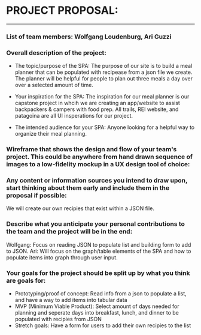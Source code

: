 
# PROJECT PROPOSAL:
--------------
### List of team members: Wolfgang Loudenburg, Ari Guzzi

### Overall description of the project:
- The topic/purpose of the SPA:
    The purpose of our site is to build a meal planner that can be populated with recipease from a json file we create. The planner will be helpful for people to plan out three meals a day over over a selected amount of time.

- Your inspiration for the SPA:
   The inspiration for our meal planner is our capstone project in whcih we are creating an app/website to assist backpackers & campers with food prep. All trails, REI website, and patagoina are all UI insperations for our project.

- The intended audience for your SPA:
    Anyone looking for a helpful way to organize their meal planning.

### Wireframe that shows the design and flow of your team's project. This could be anywhere from hand drawn sequence of images to a low-fidelity mockup in a UX design tool of choice:


### Any content or information sources you intend to draw upon, start thinking about them early and include them in the proposal if possible:
We will create our own recipies that exist within a JSON file.

### Describe what you anticipate your personal contributions to the team and the project will be in the end:
Wolfgang: Focus on reading JSON to populate list and building form to add to JSON.
Ari: Will focus on the graph/table elements of the SPA and how to populate items into graph through user input.

### Your goals for the project should be split up by what you think are goals for:
- Prototyping/proof of concept:
Read info from a json to populate a list, and have a way to add items into tabular data
- MVP (Minimum Viable Product):
Select amount of days needed for planning and seperate days into breakfast, lunch, and dinner to be populated with recipies from JSON
- Stretch goals:
Have a form for users to add their own recipies to the list
